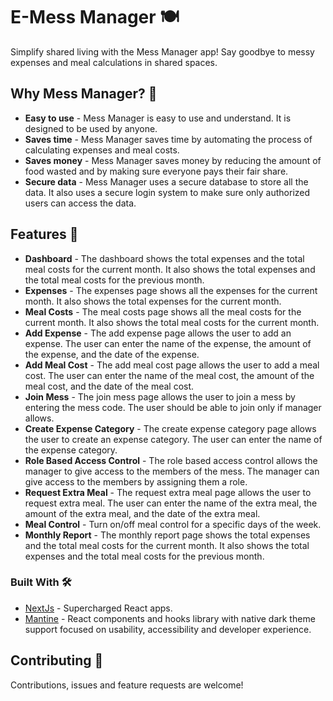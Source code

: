 # E-Mess Manager 🍽

Simplify shared living with the Mess Manager app! Say goodbye to messy expenses and meal calculations in shared spaces.

## Why Mess Manager? 🤔

- **Easy to use** - Mess Manager is easy to use and understand. It is designed to be used by anyone.
- **Saves time** - Mess Manager saves time by automating the process of calculating expenses and meal costs.
- **Saves money** - Mess Manager saves money by reducing the amount of food wasted and by making sure everyone pays their fair share.
- **Secure data** - Mess Manager uses a secure database to store all the data. It also uses a secure login system to make sure only authorized users can access the data.

## Features 🎉

- **Dashboard** - The dashboard shows the total expenses and the total meal costs for the current month. It also shows the total expenses and the total meal costs for the previous month.
- **Expenses** - The expenses page shows all the expenses for the current month. It also shows the total expenses for the current month.
- **Meal Costs** - The meal costs page shows all the meal costs for the current month. It also shows the total meal costs for the current month.
- **Add Expense** - The add expense page allows the user to add an expense. The user can enter the name of the expense, the amount of the expense, and the date of the expense.
- **Add Meal Cost** - The add meal cost page allows the user to add a meal cost. The user can enter the name of the meal cost, the amount of the meal cost, and the date of the meal cost.
- **Join Mess** - The join mess page allows the user to join a mess by entering the mess code. The user should be able to join only if manager allows.
- **Create Expense Category** - The create expense category page allows the user to create an expense category. The user can enter the name of the expense category.
- **Role Based Access Control** - The role based access control allows the manager to give access to the members of the mess. The manager can give access to the members by assigning them a role.
- **Request Extra Meal** - The request extra meal page allows the user to request extra meal. The user can enter the name of the extra meal, the amount of the extra meal, and the date of the extra meal.
- **Meal Control** - Turn on/off meal control for a specific days of the week.
- **Monthly Report** - The monthly report page shows the total expenses and the total meal costs for the current month. It also shows the total expenses and the total meal costs for the previous month.

### Built With 🛠

- [NextJs](https://nextjs.org/) - Supercharged React apps.
- [Mantine](https://mantine.dev/) - React components and hooks library with native dark theme support focused on usability, accessibility and developer experience.

## Contributing 🤝

Contributions, issues and feature requests are welcome!
